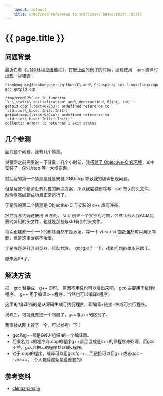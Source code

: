 ```yaml
---
    layout: default 
    title: undefined reference to std::ios\\_base::Init::Init() 
---
```


# {{ page.title  }} 

## 问题背景


最近在看《[UNIX环境高级编程](<https://github.com/tiankonguse/C\_and\_Cplusplus\_in\_linux/tree/master/linux/apue>)》，在敲上面的例子的时候，发现使用　gcc 编译时出现一些错误：


```
tiankonguse@tiankonguse:~/github/C\_and\_Cplusplus\_in\_linux/linux/apue/process$ gcc getpid.cpp 

/tmp/ccnM12VC.o: In function `\_\_static\_initialization\_and\_destruction\_0(int, int)':
getpid.cpp:(.text+0x2b3): undefined reference to `std::ios\_base::Init::Init()'
getpid.cpp:(.text+0x2ca): undefined reference to `std::ios\_base::Init::~Init()'
collect2: error: ld returned 1 exit status

```

## 几个参测

面对这个问题，我有几个猜测。

说猜测之前需要说一下背景，几个小时前，我[搭建了 Objective-C 的环境](<https://github.com/tiankonguse/C\_and\_Cplusplus\_in\_linux/tree/master/objective-c>)，其中安装了　GNUstep 等一大堆东西。

然后我的第一个猜测是就是安装 GNUstep 导致我的编译出现问题。

但是我这个猜测没有对应的解决方案，所以我尝试删除与　std 有关的头文件。
然后竟然编辑成功且正常运行了。

于是我的第二个猜测是 Objective-C 与安装的 c++ 库有冲突。

然后我写代码是使用 vi 写的。
vi 新创建一个文件的时候，会默认插入我ACM比赛时常用的头文件，也就是那些与std有关的头文件。

每次创建都一个一个的删除自然不是方法，写一个 vi-script 函数虽然可以解决问题，但是这事治病不治根。

于是我还是打开浏览器，启动代理，　google了一下，找到问题的根本原因了。

原来我SB了。

## 解决方法

把　gcc 替换成　g++ 即可。
原因不用说也可以看出来吧。
gcc 主要用于编译c程序，　g++ 用于编译c++程序，当然也可以编译c程序。

这里的'编译'指的是从源码生成可执行程序，即编译+链接+生成可执行程序。

说着到，可能就要提一个问题了，gcc与g++的区别了。


我直接从网上搜了一个，可以参考一下：

* gcc和g++都是GNU(组织)的一个编译器。
* 后缀名为.c的程序和.cpp的程序g++都会当成是c++的源程序来处理。而gcc不然，gcc会把.c的程序处理成c程序。
* 对于.cpp的程序，编译可以用gcc/g++，而链接可以用g++或者gcc -lstdc++。（个人觉得这条是最重要的）


## 参考资料

* [chinazhangjie](<http://www.cnblogs.com/chinazhangjie/archive/2011/05/23/2054598.html>)


